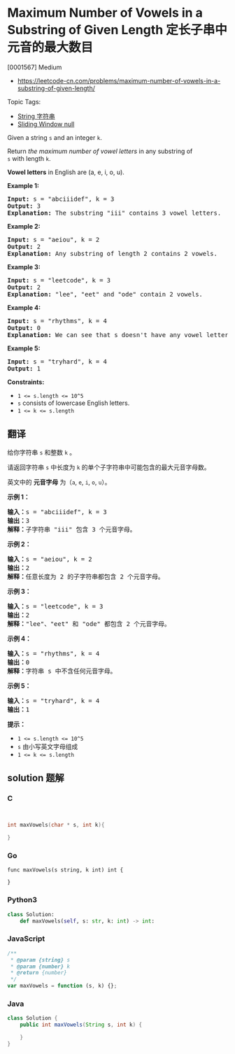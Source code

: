# Maximum Number of Vowels in a Substring of Given Length 定长子串中元音的最大数目

[0001567] Medium

- https://leetcode-cn.com/problems/maximum-number-of-vowels-in-a-substring-of-given-length/

Topic Tags:

- [String 字符串](https://leetcode-cn.com/tag/string/)
- [Sliding Window null](https://leetcode-cn.com/tag/sliding-window/)

Given a string `s` and an integer `k`.

Return _the maximum number of vowel letters_ in any substring of `s` with length `k`.

**Vowel letters** in English are (a, e, i, o, u).

**Example 1:**

<pre><strong>Input:</strong> s = "abciiidef", k = 3
<strong>Output:</strong> 3
<strong>Explanation:</strong> The substring "iii" contains 3 vowel letters.
</pre>

**Example 2:**

<pre><strong>Input:</strong> s = "aeiou", k = 2
<strong>Output:</strong> 2
<strong>Explanation:</strong> Any substring of length 2 contains 2 vowels.
</pre>

**Example 3:**

<pre><strong>Input:</strong> s = "leetcode", k = 3
<strong>Output:</strong> 2
<strong>Explanation:</strong> "lee", "eet" and "ode" contain 2 vowels.
</pre>

**Example 4:**

<pre><strong>Input:</strong> s = "rhythms", k = 4
<strong>Output:</strong> 0
<strong>Explanation:</strong> We can see that s doesn't have any vowel letters.
</pre>

**Example 5:**

<pre><strong>Input:</strong> s = "tryhard", k = 4
<strong>Output:</strong> 1
</pre>

**Constraints:**

- `1 <= s.length <= 10^5`
- `s` consists of lowercase English letters.
- `1 <= k <= s.length`

## 翻译

给你字符串 `s` 和整数 `k` 。

请返回字符串 `s` 中长度为 `k` 的单个子字符串中可能包含的最大元音字母数。

英文中的 **元音字母** 为（`a`, `e`, `i`, `o`, `u`）。

**示例 1：**

<pre><strong>输入：</strong>s = "abciiidef", k = 3
<strong>输出：</strong>3
<strong>解释：</strong>子字符串 "iii" 包含 3 个元音字母。
</pre>

**示例 2：**

<pre><strong>输入：</strong>s = "aeiou", k = 2
<strong>输出：</strong>2
<strong>解释：</strong>任意长度为 2 的子字符串都包含 2 个元音字母。
</pre>

**示例 3：**

<pre><strong>输入：</strong>s = "leetcode", k = 3
<strong>输出：</strong>2
<strong>解释：</strong>"lee"、"eet" 和 "ode" 都包含 2 个元音字母。
</pre>

**示例 4：**

<pre><strong>输入：</strong>s = "rhythms", k = 4
<strong>输出：</strong>0
<strong>解释：</strong>字符串 s 中不含任何元音字母。
</pre>

**示例 5：**

<pre><strong>输入：</strong>s = "tryhard", k = 4
<strong>输出：</strong>1
</pre>

**提示：**

- `1 <= s.length <= 10^5`
- `s` 由小写英文字母组成
- `1 <= k <= s.length`

## solution 题解

### C

```c


int maxVowels(char * s, int k){

}
```

### Go

```golang
func maxVowels(s string, k int) int {

}
```

### Python3

```python
class Solution:
    def maxVowels(self, s: str, k: int) -> int:
```

### JavaScript

```javascript
/**
 * @param {string} s
 * @param {number} k
 * @return {number}
 */
var maxVowels = function (s, k) {};
```

### Java

```java
class Solution {
    public int maxVowels(String s, int k) {

    }
}
```
